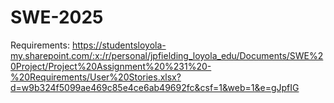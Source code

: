 # SWE-2025

Requirements: https://studentsloyola-my.sharepoint.com/:x:/r/personal/jpfielding_loyola_edu/Documents/SWE%20Project/Project%20Assignment%20%231%20-%20Requirements/User%20Stories.xlsx?d=w9b324f5099ae469c85e4ce6ab49692fc&csf=1&web=1&e=gJpfIG
